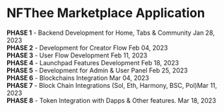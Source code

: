 # NFThee Marketplace Application

<strong>PHASE 1</strong> - Backend Development for Home, Tabs & Community Jan 28, 2023<br>
<strong>PHASE 2</strong> - Development for Creator Flow Feb 04, 2023<br>
<strong>PHASE 3</strong> - User Flow Development Feb 11, 2023<br>
<strong>PHASE 4</strong> - Launchpad Features Development Feb 18, 2023<br>
<strong>PHASE 5</strong> - Development for Admin & User Panel Feb 25, 2023<br>
<strong>PHASE 6</strong> - Blockchains Integration Mar 04, 2023<br>
<strong>PHASE 7</strong> - Block Chain Integrations (Sol, Eth, Harmony, BSC, Pol)Mar 11, 2023<br>
<strong>PHASE 8</strong> - Token Integration with Dapps & Other features. Mar 18, 2023
